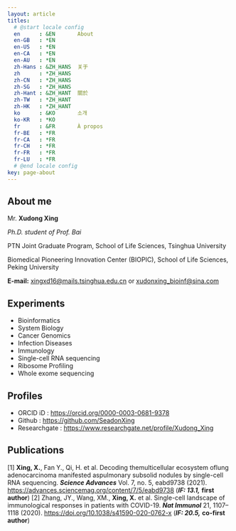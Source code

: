 ```yaml
---
layout: article
titles:
  # @start locale config
  en      : &EN       About
  en-GB   : *EN
  en-US   : *EN
  en-CA   : *EN
  en-AU   : *EN
  zh-Hans : &ZH_HANS  关于
  zh      : *ZH_HANS
  zh-CN   : *ZH_HANS
  zh-SG   : *ZH_HANS
  zh-Hant : &ZH_HANT  關於
  zh-TW   : *ZH_HANT
  zh-HK   : *ZH_HANT
  ko      : &KO       소개
  ko-KR   : *KO
  fr      : &FR       À propos
  fr-BE   : *FR
  fr-CA   : *FR
  fr-CH   : *FR
  fr-FR   : *FR
  fr-LU   : *FR
  # @end locale config
key: page-about
---
```


## About me
Mr. __Xudong Xing__

*Ph.D. student of Prof. Bai*

PTN Joint Graduate Program, School of Life Sciences, Tsinghua University

Biomedical Pioneering Innovation Center (BIOPIC), School of Life Sciences, Peking University

__E-mail:__ <xingxd16@mails.tsinghua.edu.cn> or <xudonxing_bioinf@sina.com>

## Experiments
- Bioinformatics
- System Biology
- Cancer Genomics
- Infection Diseases
- Immunology
- Single-cell RNA sequencing
- Ribosome Profiling
- Whole exome sequencing

## Profiles
- ORCID iD     : <https://orcid.org/0000-0003-0681-9378>
- Github       : <https://github.com/SeadonXing>
- Researchgate : <https://www.researchgate.net/profile/Xudong_Xing>

## Publications
[1]  __Xing, X.__, Fan Y., Qi, H. et al. Decoding themulticellular ecosystem oflung adenocarcinoma manifested aspulmonary subsolid nodules by single-cell RNA sequencing. *__Science Advances__* Vol. 7, no. 5, eabd9738 (2021). <https://advances.sciencemag.org/content/7/5/eabd9738> (__*IF: 13.1,*__ __first author__)
[2] Zhang, JY., Wang, XM., __Xing, X.__ et al. Single-cell landscape of immunological responses in patients with COVID-19. *__Nat Immunol__* 21, 1107–1118 (2020). <https://doi.org/10.1038/s41590-020-0762-x> (__*IF: 20.5,*__ __co-first author__)
